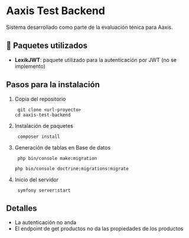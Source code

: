 # Aaxis Test Backend

Sistema desarrollado como parte de la evaluación ténica para Aaxis.

## 🔩 Paquetes utilizados
* **LexikJWT**: paquete utilizado para la autenticación por JWT (no se implemento)

## Pasos para la instalación
1) Copia del repositorio
   ```
    git clone <url-proyecto>
   cd aaxis-test-backend
   ```
   
3) Instalación de paquetes
   ```
    composer install
   ```

4) Generación de tablas en Base de datos
   ```
    php bin/console make:migration

   php bin/console doctrine:migrations:migrate
   ```

5) Inicio del servidor
   ```
    symfony server:start
   ```

## Detalles
* La autenticación no anda
* El endpoint de get productos no da las propiedades de los productos
